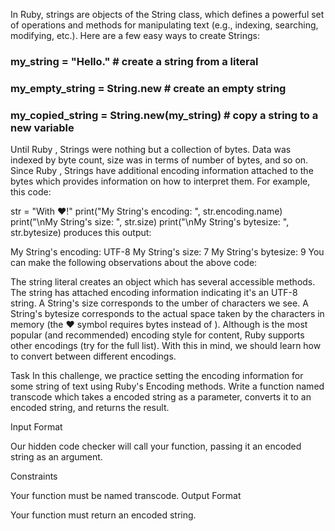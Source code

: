 In Ruby, strings are objects of the String class, which defines a powerful set of operations and methods for manipulating text (e.g., indexing, searching, modifying, etc.). Here are a few easy ways to create Strings:

### my_string = "Hello." # create a string from a literal
### my_empty_string = String.new # create an empty string
### my_copied_string = String.new(my_string) # copy a string to a new variable

Until Ruby , Strings were nothing but a collection of bytes. Data was indexed by byte count, size was in terms of number of bytes, and so on. Since Ruby , Strings have additional encoding information attached to the bytes which provides information on how to interpret them. For example, this code:

str = "With ♥!"
print("My String's encoding: ", str.encoding.name)
print("\nMy String's size: ", str.size)
print("\nMy String's bytesize: ", str.bytesize)
produces this output:

My String's encoding: UTF-8
My String's size: 7
My String's bytesize: 9
You can make the following observations about the above code:

The string literal creates an object which has several accessible methods.
The string has attached encoding information indicating it's an UTF-8 string.
A String's size corresponds to the umber of characters we see.
A String's bytesize corresponds to the actual space taken by the characters in memory (the ♥ symbol requires  bytes instead of ).
Although  is the most popular (and recommended) encoding style for content, Ruby supports  other encodings (try  for the full list). With this in mind, we should learn how to convert between different encodings.

Task
In this challenge, we practice setting the encoding information for some string of text using Ruby's Encoding methods. Write a function named transcode which takes a  encoded string as a parameter, converts it to an encoded string, and returns the result.

Input Format

Our hidden code checker will call your function, passing it an  encoded string as an argument.

Constraints

Your function must be named transcode.
Output Format

Your function must return an  encoded string.
